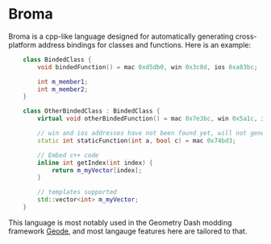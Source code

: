 # Broma

Broma is a cpp-like language designed for automatically generating cross-platform address bindings for classes and functions. Here is an example:

```cpp
	class BindedClass {
		void bindedFunction() = mac 0xd5db0, win 0x3c8d, ios 0xa83bc;

		int m_member1;
		int m_member2;
	}

	class OtherBindedClass : BindedClass {
		virtual void otherBindedFunction() = mac 0x7e3bc, win 0x5a1c, ios 0x8e412;

		// win and ios addresses have not been found yet, will not generate
		static int staticFunction(int a, bool c) = mac 0x74bd3;

		// Embed c++ code
		inline int getIndex(int index) {
			return m_myVector[index];
		} 

		// templates supported
		std::vector<int> m_myVector;
	}
```

This language is most notably used in the Geometry Dash modding framework [Geode](https://github.com/geode-sdk/geode), and most langauge features here are tailored to that.